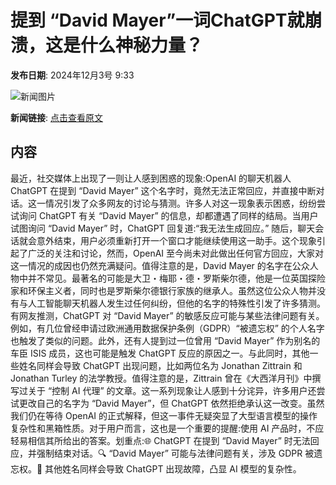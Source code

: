 # 提到 “David Mayer”一词ChatGPT就崩溃，这是什么神秘力量？

**发布日期**: 2024年12月3号 9:33

![新闻图片](https://upload.chinaz.com/2024/1203/6386881517717258817248177.png)

**新闻链接**: [点击查看原文](https://www.aibase.com/zh/news/13636)

## 内容

最近，社交媒体上出现了一则让人感到困惑的现象:OpenAI 的聊天机器人 ChatGPT 在提到 “David Mayer” 这个名字时，竟然无法正常回应，并直接中断对话。这一情况引发了众多网友的讨论与猜测。许多人对这一现象表示困惑，纷纷尝试询问 ChatGPT 有关 “David Mayer” 的信息，却都遭遇了同样的结局。当用户试图询问 “David Mayer” 时，ChatGPT 回复道:“我无法生成回应。” 随后，聊天会话就会意外结束，用户必须重新打开一个窗口才能继续使用这一助手。这个现象引起了广泛的关注和讨论，然而，OpenAI 至今尚未对此做出任何官方回应，大家对这一情况的成因也仍然充满疑问。值得注意的是，David Mayer 的名字在公众人物中并不常见。最著名的可能是大卫・梅耶・德・罗斯柴尔德，他是一位英国探险家和环保主义者，同时也是罗斯柴尔德银行家族的继承人。虽然这位公众人物并没有与人工智能聊天机器人发生过任何纠纷，但他的名字的特殊性引发了许多猜测。有网友推测，ChatGPT 对 “David Mayer” 的敏感反应可能与某些法律问题有关。例如，有几位曾经申请过欧洲通用数据保护条例（GDPR）“被遗忘权” 的个人名字也触发了类似的问题。此外，还有人提到过一位曾用 “David Mayer” 作为别名的车臣 ISIS 成员，这也可能是触发 ChatGPT 反应的原因之一。与此同时，其他一些姓名同样会导致 ChatGPT 出现问题，比如两位名为 Jonathan Zittrain 和 Jonathan Turley 的法学教授。值得注意的是，Zittrain 曾在《大西洋月刊》中撰写过关于 “控制 AI 代理” 的文章。这一系列现象让人感到十分诧异，许多用户还尝试更改自己的名字为 “David Mayer”，但 ChatGPT 依然拒绝承认这一改变。虽然我们仍在等待 OpenAI 的正式解释，但这一事件无疑突显了大型语言模型的操作复杂性和黑箱性质。对于用户而言，这也是一个重要的提醒:使用 AI 产品时，不应轻易相信其所给出的答案。划重点:🌐 ChatGPT 在提到 “David Mayer” 时无法回应，并强制结束对话。🔍 “David Mayer” 可能与法律问题有关，涉及 GDPR 被遗忘权。🤔 其他姓名同样会导致 ChatGPT 出现故障，凸显 AI 模型的复杂性。
